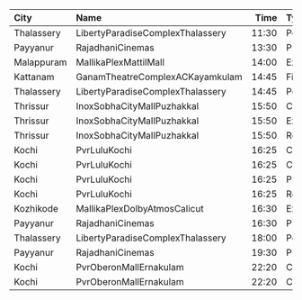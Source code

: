 | City       | Name                             |  Time | Type           | Price | Capacity | Booked |
| :--------- | :------------------------------- | ----: | :------------- | ----: | -------: | -----: |
| Thalassery | LibertyParadiseComplexThalassery | 11:30 | Perl           |  125₹ |      250 |    208 |
| Payyanur   | RajadhaniCinemas                 | 13:30 | PlatinumCircle |  110₹ |       88 |     44 |
| Malappuram | MallikaPlexMattilMall            | 14:00 | Executive      |  140₹ |       54 |     27 |
| Kattanam   | GanamTheatreComplexACKayamkulam  | 14:45 | FirstClass     |  110₹ |      129 |     99 |
| Thalassery | LibertyParadiseComplexThalassery | 14:45 | Perl           |  125₹ |      250 |    208 |
| Thrissur   | InoxSobhaCityMallPuzhakkal       | 15:50 | Club           |  170₹ |       29 |      0 |
| Thrissur   | InoxSobhaCityMallPuzhakkal       | 15:50 | Executive      |  130₹ |        7 |      0 |
| Thrissur   | InoxSobhaCityMallPuzhakkal       | 15:50 | RoyalRecliner  |  290₹ |        1 |      0 |
| Kochi      | PvrLuluKochi                     | 16:25 | Classic        |  140₹ |       39 |     19 |
| Kochi      | PvrLuluKochi                     | 16:25 | ClassicPlus    |  160₹ |       91 |     55 |
| Kochi      | PvrLuluKochi                     | 16:25 | Prime          |  190₹ |       68 |     38 |
| Kochi      | PvrLuluKochi                     | 16:25 | Recliner       |  350₹ |       10 |      5 |
| Kozhikode  | MallikaPlexDolbyAtmosCalicut     | 16:30 | Executive      |  140₹ |      163 |     84 |
| Payyanur   | RajadhaniCinemas                 | 16:30 | PlatinumCircle |  110₹ |       88 |     44 |
| Thalassery | LibertyParadiseComplexThalassery | 18:00 | Perl           |  125₹ |      250 |    208 |
| Payyanur   | RajadhaniCinemas                 | 19:30 | PlatinumCircle |  110₹ |       88 |     44 |
| Kochi      | PvrOberonMallErnakulam           | 22:20 | Classic        |  129₹ |       36 |     34 |
| Kochi      | PvrOberonMallErnakulam           | 22:20 | ClassicPlus    |  160₹ |       81 |     80 |